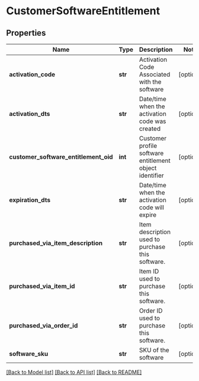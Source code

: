 # CustomerSoftwareEntitlement

## Properties
Name | Type | Description | Notes
------------ | ------------- | ------------- | -------------
**activation_code** | **str** | Activation Code Associated with the software | [optional] 
**activation_dts** | **str** | Date/time when the activation code was created | [optional] 
**customer_software_entitlement_oid** | **int** | Customer profile software entitlement object identifier | [optional] 
**expiration_dts** | **str** | Date/time when the activation code will expire | [optional] 
**purchased_via_item_description** | **str** | Item description used to purchase this software. | [optional] 
**purchased_via_item_id** | **str** | Item ID used to purchase this software. | [optional] 
**purchased_via_order_id** | **str** | Order ID used to purchase this software. | [optional] 
**software_sku** | **str** | SKU of the software | [optional] 

[[Back to Model list]](../README.md#documentation-for-models) [[Back to API list]](../README.md#documentation-for-api-endpoints) [[Back to README]](../README.md)


